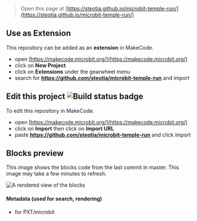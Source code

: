 
> Open this page at [https://steotia.github.io/microbit-temple-run/](https://steotia.github.io/microbit-temple-run/)

## Use as Extension

This repository can be added as an **extension** in MakeCode.

* open [https://makecode.microbit.org/](https://makecode.microbit.org/)
* click on **New Project**
* click on **Extensions** under the gearwheel menu
* search for **https://github.com/steotia/microbit-temple-run** and import

## Edit this project ![Build status badge](https://github.com/steotia/microbit-temple-run/workflows/MakeCode/badge.svg)

To edit this repository in MakeCode.

* open [https://makecode.microbit.org/](https://makecode.microbit.org/)
* click on **Import** then click on **Import URL**
* paste **https://github.com/steotia/microbit-temple-run** and click import

## Blocks preview

This image shows the blocks code from the last commit in master.
This image may take a few minutes to refresh.

![A rendered view of the blocks](https://github.com/steotia/microbit-temple-run/raw/master/.github/makecode/blocks.png)

#### Metadata (used for search, rendering)

* for PXT/microbit
<script src="https://makecode.com/gh-pages-embed.js"></script><script>makeCodeRender("{{ site.makecode.home_url }}", "{{ site.github.owner_name }}/{{ site.github.repository_name }}");</script>
